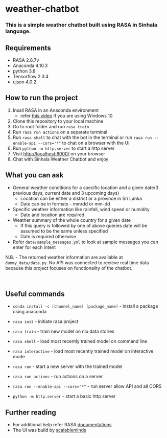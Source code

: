 # weather-chatbot

### This is a simple weather chatbot built using RASA in Sinhala language.

## Requirements
* RASA 2.8.7v
* Anaconda 4.10.3
* python 3.8
* Tensorflow 2.3.4
* ujson 4.0.2

## How to run the project
1. Insall RASA in an Anaconda environment
    - refer [this video](https://www.youtube.com/watch?v=GlR60CvTh8A) if you are using Windows 10
2. Clone this repository to your local machine
3. Go to root folder and run `rasa train`
4. Run `rasa run actions` on a separate terminal
5. Run `rasa shell` to chat with the bot in the terminal or run `rasa run --enable-api --cors="*"` to chat on a browser with the UI
6. Run `python -m http.server` to start a http server
7. Visit [http://localhost:8000/](http://localhost:8000/) on your browser
8. Chat with Sinhala Weather Chatbot and enjoy

## What you can ask
* General weather conditions for a specific location and a given date(3 previous days, current date and 3 upcoming days)
    - Location can be either a district or a province in Sri Lanka
    - Date can be in formats - mm/dd or mm-dd
* Specific weather information like rainfall, wind speed or humidity
    - Date and location are required
* Weather summary of the whole country for a given date
    - If this query is followed by one of above queries date will be assumed to be the same unless specified
    - Date is required otherwise
* Refer `data/sample_messages.yml` to look at sample messages you can enter for each intent

N.B. - The returned weather information are available at `dummy_data/data.py`. No API was connected to recieve real time data because this project focuses on functionality of the chatbot.

<br>

## Useful commands

* `conda install -c [channel_name] [package_name]` - install a package using anaconda
* `rasa init` - initiate rasa project 
* `rasa train` - train new model on nlu data stories
* `rasa shell` - load most recently trained model on command line
* `rasa interactive` - load most recently trained model on interactive mode
* `rasa run` -  start a new server with the trained model
* `rasa run actions` - run actions on a server
* `rasa run --enable-api --cors="*"` - run server allow API and all CORS

* `python -m http.server` - start a basic http server

## Further reading

* For additional help refer RASA [documentations](https://rasa.com/docs/)
* The UI was build by [scalableminds](https://github.com/scalableminds/chatroom)
